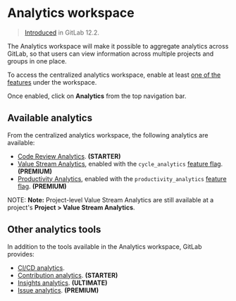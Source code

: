 # Analytics workspace

> [Introduced](https://gitlab.com/gitlab-org/gitlab/issues/12077) in GitLab 12.2.

The Analytics workspace will make it possible to aggregate analytics across
GitLab, so that users can view information across multiple projects and groups
in one place.

To access the centralized analytics workspace, enable at least
[one of the features](#available-analytics) under the workspace.

Once enabled, click on **Analytics** from the top navigation bar.

## Available analytics

From the centralized analytics workspace, the following analytics are available:

- [Code Review Analytics](code_review_analytics.md). **(STARTER)**
- [Value Stream Analytics](value_stream_analytics.md), enabled with the `cycle_analytics`
  [feature flag](../../development/feature_flags/development.md#enabling-a-feature-flag-in-development). **(PREMIUM)**
- [Productivity Analytics](productivity_analytics.md), enabled with the `productivity_analytics`
  [feature flag](../../development/feature_flags/development.md#enabling-a-feature-flag-in-development). **(PREMIUM)**

NOTE: **Note:**
Project-level Value Stream Analytics are still available at a project's **Project > Value Stream Analytics**.

## Other analytics tools

In addition to the tools available in the Analytics workspace, GitLab provides:

- [CI/CD analytics](../../ci/pipelines/index.md#pipeline-success-and-duration-charts).
- [Contribution analytics](../group/contribution_analytics/index.md). **(STARTER)**
- [Insights analytics](../group/insights/index.md). **(ULTIMATE)**
- [Issue analytics](../group/issues_analytics/index.md). **(PREMIUM)**
